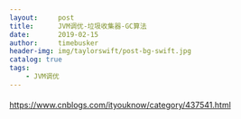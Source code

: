 ```yaml
---
layout:     post
title:      JVM调优-垃圾收集器-GC算法
date:       2019-02-15
author:     timebusker
header-img: img/taylorswift/post-bg-swift.jpg
catalog: true
tags:
    - JVM调优
---
```


#### 
https://www.cnblogs.com/ityouknow/category/437541.html